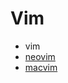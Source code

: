 # Vim

- vim
- [neovim](https://github.com/neovim/neovim)
- [macvim](https://github.com/macvim-dev/macvim)
